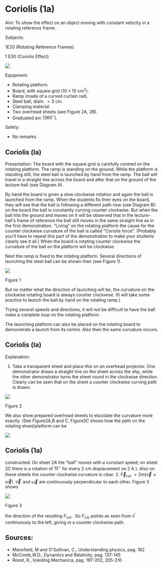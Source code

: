 # Coriolis (1a) 

Aim: To show the effect on an object moving with constant velocity in a rotating reference frame.

Subjects:

1E20 (Rotating Reference Frames)

1 E30 (Coriolis Effect)

![](https://cdn.mathpix.com/cropped/2024_06_24_a26af3a2f29e9fb320e9g-1.jpg?height=1388&width=1744&top_left_y=448&top_left_x=227)

Equipment:

- Rotating platform.
- Board, with square grid $\left(10 \times 10 \mathrm{~cm}^{2}\right)$.
- Ramp (made of a curved curtain rail).
- Steel ball, diam. $=3 \mathrm{~cm}$.
- Clamping material.
- Two overhead sheets (see Figure 2A, 2B).
- Graduated arc $\left(360^{\circ}\right)$.

Safety:

- No remarks.


## Coriolis (la)

Presentation: The board with the square grid is carefully centred on the rotating platform. The ramp is standing on the ground. While the platform is standing still, the steel ball is launched by hand from the ramp. The ball will travel in a straight line across the board and after that on the ground of the lecture-hall (see Diagram A).

By hand the board is given a slow clockwise rotation and again the ball is launched from the ramp. When the students fix their eyes on the board, they will see that the ball is following a different path now (see Diagram B): on the board the ball is constantly curving counter clockwise. But when the ball hits the ground and moves on it will be observed that in the lecture-hall's frame of reference the ball still moves in the same straight line as in the first demonstration. "Living" on the rotating platform the cause for the counter clockwise curvature of the ball is called "Coriolis force". (Probably you'll have to repeat this part of the demonstration to make your students clearly see it all.) When the board is rotating counter clockwise the curvature of the ball on the platform will be clockwise.

Next the ramp is fixed to the rotating platform. Several directions of launching the steel ball can be shown then (see Figure 1).

![](https://cdn.mathpix.com/cropped/2024_06_24_a26af3a2f29e9fb320e9g-2.jpg?height=1137&width=485&top_left_y=982&top_left_x=997)

Figure 1

But no matter what the direction of launching will be, the curvature on the clockwise rotating board is always counter clockwise. (It will take some practice to launch the ball by hand on the rotating ramp.)

Trying several speeds and directions, it will not be difficult to have the ball make a complete loop on the rotating platform.

The launching platform can also be placed on the rotating board to demonstrate a launch from its centre. Also then the same curvature occurs.

## Coriolis (la)

Explanation:

1. Take a transparent sheet and place this on an overhead projector. One demonstrator draws a straight line on the sheet across the ohp, while the other demonstrator turns the sheet round in the clockwise direction. Clearly can be seen that on the sheet a counter clockwise curving path is drawn.

![](https://cdn.mathpix.com/cropped/2024_06_24_a26af3a2f29e9fb320e9g-3.jpg?height=1770&width=797&top_left_y=523&top_left_x=869)

Figure 2

We also show prepared overhead sheets to elucidate the curvature more exactly. (See Figure2A,B and C. Figure2C shows how the path on the rotating sheet/platform can be

![](https://cdn.mathpix.com/cropped/2024_06_24_a26af3a2f29e9fb320e9g-3.jpg?height=245&width=568&top_left_y=2513&top_left_x=1441)

## Coriolis (1a)

constructed: On sheet 2A the "ball" moves with a constant speed; on sheet 2C there is a rotation of $10^{\circ}$ for every $2 \mathrm{~cm}$ displacement on $2 \mathrm{~A}$ ). Also on these sheets the counter clockwise curvature is clear.
2. $\vec{F}_{\text {cor }}=2 m\left(\vec{v}^{'} \times \vec{\omega}\right)$. $\vec{v}^{'}$ and $\vec{\omega}$ are continuously perpendicular to each other. Figure 3 shows

![](https://cdn.mathpix.com/cropped/2024_06_24_a26af3a2f29e9fb320e9g-4.jpg?height=280&width=206&top_left_y=637&top_left_x=1162)

Figure 3

the direction of the resulting $F_{\text {cor }}$. So $F_{c o r}$ points as seen from $\bar{v}^{'}$ continuously to the left, giving $m$ a counter clockwise path.

## Sources:

- Mansfield, M and O'Sullivan, C., Understanding physics, pag. 182
- McComb,W.D., Dynamics and Relativity, pag. 137-145
- Roest, R., Inleiding Mechanica, pag. 197-202, 205-210

